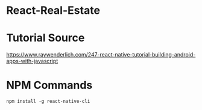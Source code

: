 # React-Real-Estate

# Tutorial Source
https://www.raywenderlich.com/247-react-native-tutorial-building-android-apps-with-javascript

# NPM Commands
`npm install -g react-native-cli`
